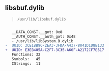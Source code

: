 ## libsbuf.dylib

> `/usr/lib/libsbuf.dylib`

```diff

   __DATA_CONST.__got: 0x8
   __AUTH_CONST.__auth_got: 0x48
   - /usr/lib/libSystem.B.dylib
-  UUID: 3CE1BB96-2EA3-3FDA-A437-8041D1D8B133
+  UUID: E3EB405A-C2F7-3C35-A60F-A2172CF7E517
   Functions: 32
   Symbols:   45
   CStrings:  11

```
